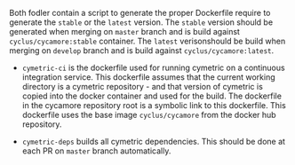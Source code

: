 Both fodler contain a script to generate the proper Dockerfile require to
generate the `stable` or the `latest` version. The `stable` version should be
generated when merging on `master` branch and is build against
`cyclus/cycamore:stable` container. The `latest` verisonshould be build when
merging on `develop` branch and is build against `cyclus/cycamore:latest`.



* ``cymetric-ci`` is the dockerfile used for running cymetric on a continuous
  integration service.  This dockerfile assumes that the current working
  directory is a cymetric repository - and that version of cymetric is copied
  into the docker container and used for the build.  The dockerfile in the
  cycamore repository root is a symbolic link to this dockerfile.  This
  dockerfile uses the base image ``cyclus/cycamore`` from the docker hub
  repository.

* ``cymetric-deps`` builds all cymetric dependencies. This should be done at
  each PR on `master` branch automatically.
